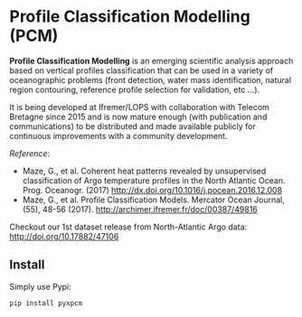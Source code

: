 Profile Classification Modelling (PCM)
======================================

**Profile Classification Modelling** is an emerging scientific analysis approach based on vertical profiles classification that can be used in a variety of oceanographic problems (front detection, water mass identification, natural region contouring, reference profile selection for validation, etc ...).

It is being developed at Ifremer/LOPS with collaboration with Telecom Bretagne since 2015 and is now mature enough (with publication and communications) to be distributed and made available publicly for continuous improvements with a community development.

*Reference*: 
- Maze, G., et al. Coherent heat patterns revealed by unsupervised classification of Argo temperature profiles in the North Atlantic Ocean. Prog. Oceanogr. (2017)
    http://dx.doi.org/10.1016/j.pocean.2016.12.008
- Maze, G., et al. Profile Classification Models. Mercator Ocean Journal, (55), 48-56 (2017). 
    http://archimer.ifremer.fr/doc/00387/49816

Checkout our 1st dataset release from North-Atlantic Argo data: 
    http://doi.org/10.17882/47106

## Install

Simply use Pypi:

    pip install pyxpcm